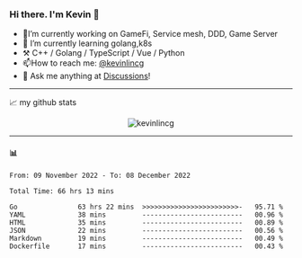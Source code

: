 ### Hi there. I'm Kevin 👋

- 🔭I’m currently working on GameFi, Service mesh, DDD, Game Server
- 🌱 I’m currently learning golang,k8s
-   :hammer_and_pick: C++ / Golang / TypeScript / Vue / Python
- 📫How to reach me: [@kevinlincg](https://twitter.com/kevinlincg) 
-   :thought_balloon: Ask me anything at [Discussions](https://github.com/kevinlincg/kevinlincg/discussions/new)!

---

📈 my github stats

<p align="center"> <img src="https://github-readme-stats-ouuan.vercel.app/api?username=kevinlincg&theme=dark&show_icons=true&count_private=true" alt="kevinlincg" />

---

#### :bar_chart: 

<!--START_SECTION:waka-->

```text
From: 09 November 2022 - To: 08 December 2022

Total Time: 66 hrs 13 mins

Go               63 hrs 22 mins  >>>>>>>>>>>>>>>>>>>>>>>>-   95.71 %
YAML             38 mins         -------------------------   00.96 %
HTML             35 mins         -------------------------   00.89 %
JSON             22 mins         -------------------------   00.56 %
Markdown         19 mins         -------------------------   00.49 %
Dockerfile       17 mins         -------------------------   00.43 %
```

<!--END_SECTION:waka-->
